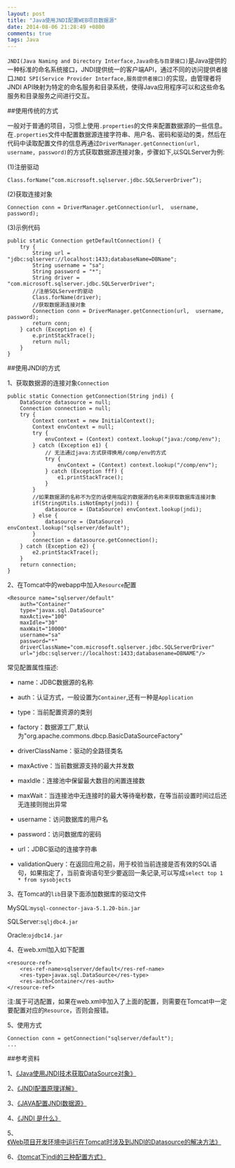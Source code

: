 ```yaml
---
layout: post
title: "Java使用JNDI配置WEB项目数据源"
date: 2014-08-06 21:28:49 +0800
comments: true
tags: Java
---
```


`JNDI(Java Naming and Directory Interface,Java命名与目录接口)`是Java提供的一种标准的命名系统接口，JNDI提供统一的客户端API，通过不同的访问提供者接口`JNDI SPI(Service Provider Interface,服务提供者接口)`的实现，由管理者将JNDI API映射为特定的命名服务和目录系统，使得Java应用程序可以和这些命名服务和目录服务之间进行交互。

##使用传统的方式

一般对于普通的项目，习惯上使用`.properties`的文件来配置数据源的一些信息。在`.properties`文件中配置数据源连接字符串、用户名、密码和驱动的类，然后在代码中读取配置文件的信息再通过`DriverManager.getConnection(url,  username, password)`的方式获取数据源连接对象，步骤如下,以SQLServer为例:

(1)注册驱动

`Class.forName(“com.microsoft.sqlserver.jdbc.SQLServerDriver”);`

(2)获取连接对象

`Connection conn = DriverManager.getConnection(url,  username, password);`

(3)示例代码

```
public static Connection getDefaultConnection() {
	try {
		String url = "jdbc:sqlserver://localhost:1433;databaseName=DBName";
		String username = "sa";
		String password = "*";
		String driver = "com.microsoft.sqlserver.jdbc.SQLServerDriver";
		//注册SQLServer的驱动
		Class.forName(driver);
		//获取数据源连接对象
		Connection conn = DriverManager.getConnection(url,  username, password);
		return conn;
	} catch (Exception e) {
		e.printStackTrace();
		return null;
	}
}
```

##使用JNDI的方式

1、获取数据源的连接对象`Connection`

```
public static Connection getConnection(String jndi) {
	DataSource datasource = null;
	Connection connection = null;
	try {
		Context context = new InitialContext();
		Context envContext = null;
		try {
			envContext = (Context) context.lookup("java:/comp/env");
		} catch (Exception e1) {
			// 无法通过java:方式获得换用/comp/env的方式
			try {
				envContext = (Context) context.lookup("/comp/env");
			} catch (Exception fff) {
				e1.printStackTrace();
			}
		}
		//如果数据源的名称不为空的话使用指定的数据源的名称来获取数据库连接对象
		if(StringUtils.isNotEmpty(jndi)) {
			datasource = (DataSource) envContext.lookup(jndi);
		} else {
			datasource = (DataSource) envContext.lookup("sqlserver/default");
		}
		connection = datasource.getConnection();
	} catch (Exception e2) {
		e2.printStackTrace();
	}
	return connection;
}
```
2、在Tomcat中的webapp中加入`Resource`配置

```
<Resource name="sqlserver/default"
	auth="Container"
	type="javax.sql.DataSource"
	maxActive="100"
	maxIdle="30"
	maxWait="10000"
	username="sa"
	password="*"
	driverClassName="com.microsoft.sqlserver.jdbc.SQLServerDriver"
	url="jdbc:sqlserver://localhost:1433;databasename=DBNAME"/>
```
常见配置属性描述:

- name：JDBC数据源的名称

- auth：认证方式，一般设置为`Container`,还有一种是`Application`

- type：当前配置资源的类别

- factory：数据源工厂,默认为"org.apache.commons.dbcp.BasicDataSourceFactory"

- driverClassName：驱动的全路径类名

- maxActive：当前数据源支持的最大并发数

- maxIdle：连接池中保留最大数目的闲置连接数

- maxWait：当连接池中无连接时的最大等待毫秒数，在等当前设置时间过后还无连接则抛出异常

- username：访问数据库的用户名

- password：访问数据库的密码

- url：JDBC驱动的连接字符串

- validationQuery：在返回应用之前，用于校验当前连接是否有效的SQL语句，如果指定了，当前查询语句至少要返回一条记录,可以写成`select top 1 * from sysobjects`

3、在Tomcat的`lib`目录下面添加数据库的驱动文件

MySQL:`mysql-connector-java-5.1.20-bin.jar`

SQLServer:`sqljdbc4.jar`

Oracle:`ojdbc14.jar`

4、在web.xml加入如下配置

```
<resource-ref>
	<res-ref-name>sqlserver/default</res-ref-name>
	<res-type>javax.sql.DataSource</res-type>
	<res-auth>Container</res-auth>
</resource-ref>
```
注:属于可选配置，如果在web.xml中加入了上面的配置，则需要在Tomcat中一定要配置对应的`Resource`，否则会报错。

5、使用方式

```
Connection conn = getConnection("sqlserver/default");
...
```

##参考资料

1、[《Java使用JNDI技术获取DataSource对象》](http://www.cnblogs.com/cyjch/archive/2012/03/28/2420806.html)

2、[《JNDI配置原理详解》](http://nything.iteye.com/blog/420018)

3、[《JAVA配置JNDI数据源》](http://blog.csdn.net/xuhuanchao/article/details/4862895)

4、[《JNDI 是什么》](http://blog.csdn.net/zhaosg198312/article/details/3979435)

5、[《Web项目开发环境中运行在Tomcat时涉及到JNDI的Datasource的解决方法》](http://blog.csdn.net/kkdelta/article/details/7301965)

6、[《tomcat下jndi的三种配置方式》](http://blog.csdn.net/lgm277531070/article/details/6711177)